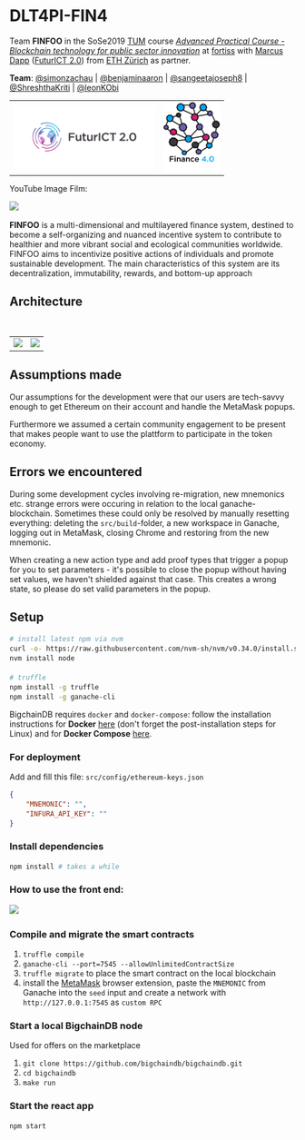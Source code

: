 # DLT4PI-FIN4
Team **FINFOO** in the SoSe2019 [TUM](https://www.tum.de/) course [*Advanced Practical Course - Blockchain technology for public sector innovation*](https://campus.tum.de/tumonline/wbLv.wbShowLVDetail?pStpSpNr=950404716&pSpracheNr=2) at [fortiss](https://www.fortiss.org/) with [Marcus Dapp](http://digisus.com/) ([FuturICT 2.0](https://futurict2.eu/)) from [ETH Zürich](https://www.ethz.ch/) as partner.

**Team**: [@simonzachau](https://github.com/simonzachau) | [@benjaminaaron](https://github.com/benjaminaaron) |  [@sangeetajoseph8](https://github.com/sangeetajoseph8) | [@ShreshthaKriti](https://github.com/ShreshthaKriti) | [@leonKObi](https://github.com/leonKObi)

<table border="0"><tr><td>
<a href="https://futurict2.eu/"><img src="public/project-logos/FuturICT2_logo_on_white.png" width="250" ></a></td>
<td>
<img src="public/project-logos/Fin4_logo_on_white.jpg" width="100">
</td></tr></table>

YouTube Image Film:

[![](http://img.youtube.com/vi/oNlKdHjvExo/0.jpg)](http://www.youtube.com/watch?v=oNlKdHjvExo "Finance 4.0")

**FINFOO** is a multi-dimensional and multilayered finance system, destined to become a self-organizing and nuanced incentive system to contribute to healthier and more vibrant social and ecological communities worldwide. FINFOO aims to incentivize positive actions of individuals and promote sustainable development. The main characteristics of this system are its decentralization, immutability, rewards, and bottom-up approach

## Architecture

<table border="0"><tr>
<td><img src="https://user-images.githubusercontent.com/5141792/61829156-9f107b00-ae68-11e9-8ab7-6800f249caf8.png" width="500" ></a></td>
<br/>
<td><img src="https://user-images.githubusercontent.com/5141792/61829167-a3d52f00-ae68-11e9-98ef-76878f39d2d8.png" width="500" ></a></td>
</table>

## Assumptions made

Our assumptions for the development were that our users are tech-savvy enough to get Ethereum on their account and handle the MetaMask popups.

Furthermore we assumed a certain community engagement to be present that makes people want to use the plattform to participate in the token economy.

## Errors we encountered

During some development cycles involving re-migration, new mnemonics etc. strange errors were occuring in relation to the local ganache-blockchain. Sometimes these could only be resolved by manually resetting everything: deleting the `src/build`-folder, a new workspace in Ganache, logging out in MetaMask, closing Chrome and restoring from the new mnemonic.

When creating a new action type and add proof types that trigger a popup for you to set parameters - it's possible to close the popup without having set values, we haven't shielded against that case. This creates a wrong state, so please do set valid parameters in the popup.

## Setup

```sh
# install latest npm via nvm
curl -o- https://raw.githubusercontent.com/nvm-sh/nvm/v0.34.0/install.sh | bash
nvm install node

# truffle
npm install -g truffle
npm install -g ganache-cli
```

BigchainDB requires `docker` and `docker-compose`: follow the installation instructions for **Docker** [here](https://docs.docker.com/engine/installation/) (don't forget the post-installation steps for Linux) and for **Docker Compose** [here](https://docs.docker.com/compose/install/).

### For deployment
Add and fill this file: `src/config/ethereum-keys.json`
```json
{
    "MNEMONIC": "",
    "INFURA_API_KEY": ""
}
```

### Install dependencies
```sh
npm install # takes a while
```

### How to use the front end:

[![](https://img.youtube.com/vi/suODLSig1sA/0.jpg)](https://youtu.be/suODLSig1sA)

### Compile and migrate the smart contracts

1. `truffle compile`
2. `ganache-cli --port=7545 --allowUnlimitedContractSize`
3. `truffle migrate` to place the smart contract on the local blockchain
4. install the [MetaMask](https://metamask.io/) browser extension, paste the `MNEMONIC` from Ganache into the `seed` input and create a network with `http://127.0.0.1:7545` as `custom RPC`

### Start a local BigchainDB node
Used for offers on the marketplace

1. `git clone https://github.com/bigchaindb/bigchaindb.git`
2. `cd bigchaindb`
3. `make run`

### Start the react app
```sh
npm start
```
